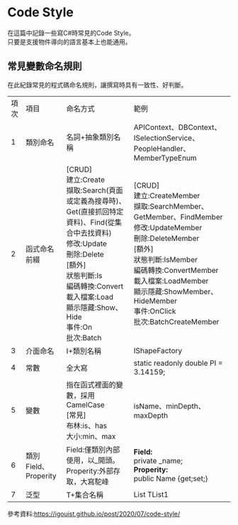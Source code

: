 # Code Style
在這篇中記錄一些寫C#時常見的Code Style。  
只要是支援物件導向的語言基本上也能通用。  

## 常見變數命名規則
在此紀錄常見的程式碼命名規則，讓撰寫時具有一致性、好判斷。

<table>
  <tr>
    <td>項次</td>
    <td>項目</td>
    <td>命名方式</td>
    <td>範例</td>
  </tr>
  <tr>
    <td>1</td>
    <td>類別命名</td>
    <td>名詞+抽象類別名稱</td>
    <td>APIContext、DBContext、ISelectionService、PeopleHandler、MemberTypeEnum</td>
   </tr>
     <tr>
    <td>2</td>
    <td>函式命名前綴</td>
    <td>
      [CRUD]<br>
      建立:Create<br>
      擷取:Search(頁面或定義為搜尋時)、Get(直接抓回特定資料)、Find(從集合中去找資料)<br>
      修改:Update<br>
      刪除:Delete<br>
      [額外]<br>
      狀態判斷:Is<br>
      編碼轉換:Convert<br>
      載入檔案:Load<br>
      顯示隱藏:Show、Hide<br>
      事件:On<br>
      批次:Batch<br>
     </td>
     <td>
      [CRUD]<br>
      建立:CreateMember<br>
      擷取:SearchMember、GetMember、FindMember<br>
      修改:UpdateMember<br>
      刪除:DeleteMember<br>
      [額外]<br>
      狀態判斷:IsMember<br>
      編碼轉換:ConvertMember<br>
      載入檔案:LoadMember<br>
      顯示隱藏:ShowMember、HideMember<br>
      事件:OnClick<br>
      批次:BatchCreateMember<br>
   </td>
   </tr>
   <tr>
    <td>3</td>
    <td>介面命名</td>
    <td>I+類別名稱</td>
    <td>IShapeFactory</td>
   </tr>
   <tr>
    <td>4</td>
    <td>常數</td>
    <td>全大寫</td>
    <td>static readonly double PI = 3.14159;</td>
   </tr>
  <tr>
    <td>5</td>
    <td>
      變數
    </td>
    <td>
      指在函式裡面的變數，採用CamelCase<br>
      [常見]<br>
      布林:is、has<br>
      大小:min、max<br></td>
    <td>
      isName、minDepth、maxDepth
    </td>
   </tr>
  <tr>
    <td>6</td>
    <td>
      類別Field、Properity
    </td>
    <td>
      Field:僅類別內部使用，以_開頭。<br>
      Properity:外部存取，大寫駝峰<br>
    <td>
      <b>Field:</b><br>
      private _name;<br>
      <b>Properity:</b><br>
      public Name {get;set;}<br>
    </td>
   </tr>
   <tr>
    <td>7</td>
    <td>
      泛型
    </td>
    <td>
      T+集合名稱
    <td>
      List<T> TList1
    </td>
   </tr>
</table>

參考資料:https://igouist.github.io/post/2020/07/code-style/

